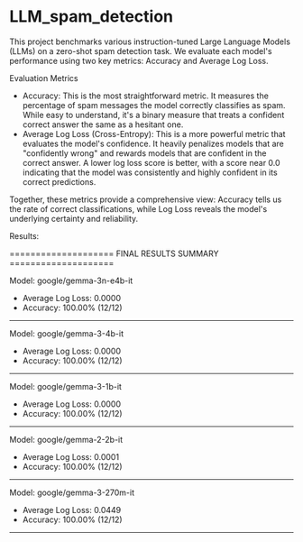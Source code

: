 # LLM_spam_detection

This project benchmarks various instruction-tuned Large Language Models (LLMs) on a zero-shot spam detection task. We evaluate each model's performance using two key metrics: Accuracy and Average Log Loss.

Evaluation Metrics

* Accuracy: This is the most straightforward metric. It measures the percentage of spam messages the model correctly classifies as spam. While easy to understand, it's a binary measure that treats a confident correct answer the same as a hesitant one.
* Average Log Loss (Cross-Entropy): This is a more powerful metric that evaluates the model's confidence. It heavily penalizes models that are "confidently wrong" and rewards models that are confident in the correct answer. A lower log loss score is better, with a score near 0.0 indicating that the model was consistently and highly confident in its correct predictions.

Together, these metrics provide a comprehensive view: Accuracy tells us the rate of correct classifications, while Log Loss reveals the model's underlying certainty and reliability.

Results:

==================== FINAL RESULTS SUMMARY ====================

Model: google/gemma-3n-e4b-it
  - Average Log Loss: 0.0000
  - Accuracy: 100.00% (12/12)
------------------------------
Model: google/gemma-3-4b-it
  - Average Log Loss: 0.0000
  - Accuracy: 100.00% (12/12)
------------------------------
Model: google/gemma-3-1b-it
  - Average Log Loss: 0.0000
  - Accuracy: 100.00% (12/12)
------------------------------
Model: google/gemma-2-2b-it
  - Average Log Loss: 0.0001
  - Accuracy: 100.00% (12/12)
------------------------------
Model: google/gemma-3-270m-it
  - Average Log Loss: 0.0449
  - Accuracy: 100.00% (12/12)
------------------------------
